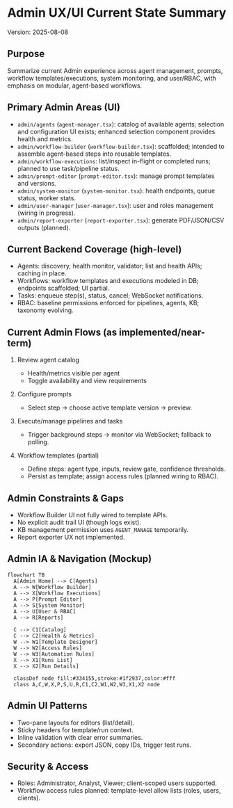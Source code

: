 # Admin UX/UI Current State Summary

Version: 2025-08-08

## Purpose
Summarize current Admin experience across agent management, prompts, workflow templates/executions, system monitoring, and user/RBAC, with emphasis on modular, agent-based workflows.

## Primary Admin Areas (UI)
- `admin/agents` (`agent-manager.tsx`): catalog of available agents; selection and configuration UI exists; enhanced selection component provides health and metrics.
- `admin/workflow-builder` (`workflow-builder.tsx`): scaffolded; intended to assemble agent-based steps into reusable templates.
- `admin/workflow-executions`: list/inspect in-flight or completed runs; planned to use task/pipeline status.
- `admin/prompt-editor` (`prompt-editor.tsx`): manage prompt templates and versions.
- `admin/system-monitor` (`system-monitor.tsx`): health endpoints, queue status, worker stats.
- `admin/user-manager` (`user-manager.tsx`): user and roles management (wiring in progress).
- `admin/report-exporter` (`report-exporter.tsx`): generate PDF/JSON/CSV outputs (planned).

## Current Backend Coverage (high-level)
- Agents: discovery, health monitor, validator; list and health APIs; caching in place.
- Workflows: workflow templates and executions modeled in DB; endpoints scaffolded; UI partial.
- Tasks: enqueue step(s), status, cancel; WebSocket notifications.
- RBAC: baseline permissions enforced for pipelines, agents, KB; taxonomy evolving.

## Current Admin Flows (as implemented/near-term)
1) Review agent catalog
   - Health/metrics visible per agent
   - Toggle availability and view requirements

2) Configure prompts
   - Select step → choose active template version → preview.

3) Execute/manage pipelines and tasks
   - Trigger background steps → monitor via WebSocket; fallback to polling.

4) Workflow templates (partial)
   - Define steps: agent type, inputs, review gate, confidence thresholds.
   - Persist as template; assign access rules (planned wiring to RBAC).

## Admin Constraints & Gaps
- Workflow Builder UI not fully wired to template APIs.
- No explicit audit trail UI (though logs exist).
- KB management permission uses `AGENT_MANAGE` temporarily.
- Report exporter UX not implemented.

## Admin IA & Navigation (Mockup)
```mermaid
flowchart TB
  A[Admin Home] --> C[Agents]
  A --> W[Workflow Builder]
  A --> X[Workflow Executions]
  A --> P[Prompt Editor]
  A --> S[System Monitor]
  A --> U[User & RBAC]
  A --> R[Reports]

  C --> C1[Catalog]
  C --> C2[Health & Metrics]
  W --> W1[Template Designer]
  W --> W2[Access Rules]
  W --> W3[Automation Rules]
  X --> X1[Runs List]
  X --> X2[Run Details]

  classDef node fill:#334155,stroke:#1f2937,color:#fff
  class A,C,W,X,P,S,U,R,C1,C2,W1,W2,W3,X1,X2 node
```

## Admin UI Patterns
- Two-pane layouts for editors (list/detail).
- Sticky headers for template/run context.
- Inline validation with clear error summaries.
- Secondary actions: export JSON, copy IDs, trigger test runs.

## Security & Access
- Roles: Administrator, Analyst, Viewer; client-scoped users supported.
- Workflow access rules planned: template-level allow lists (roles, users, clients).


